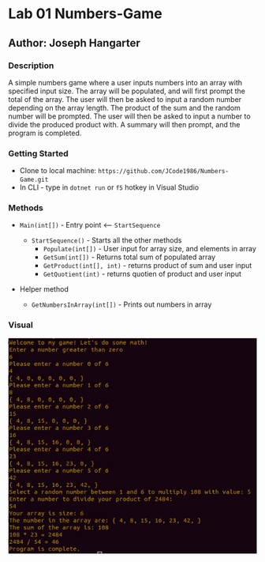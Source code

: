 # Lab 01 Numbers-Game

## Author: Joseph Hangarter

### Description
A simple numbers game where a user inputs numbers into an array with specified input size. The array will be populated, and will first prompt the total of the array. The user will then be asked to input a random number depending on the array length. The product of the sum and the random number will be prompted. The user will then be asked to input a number to divide the produced product with. A summary will then prompt, and the program is completed.

### Getting Started
* Clone to local machine: `https://github.com/JCode1986/Numbers-Game.git`
* In CLI - type in `dotnet run` or `f5` hotkey in Visual Studio

### Methods
* `Main(int[])` - Entry point <-- `StartSequence`
    * `StartSequence()` - Starts all the other methods
        * `Populate(int[])` - User input for array size, and elements in array
        * `GetSum(int[])` - Returns total sum of populated array
        * `GetProduct(int[], int)` - returns product of sum and user input
        * `GetQuotient(int)` - returns quotien of product and user input

* Helper method
    * `GetNumbersInArray(int[])` - Prints out numbers in array 

### Visual
![Numbers Game](images/visual.png)


